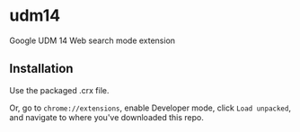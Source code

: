 # udm14
Google UDM 14 Web search mode extension

## Installation

Use the packaged .crx file.

Or, go to `chrome://extensions`, enable Developer mode, click `Load unpacked`, and navigate to where you've downloaded this repo.

